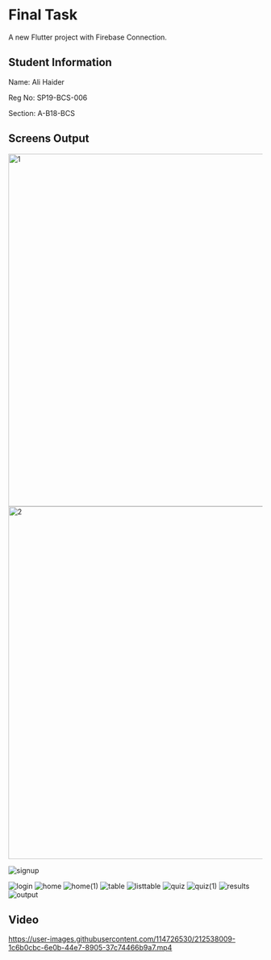 # Final Task

A new Flutter project with Firebase Connection.

## Student Information

Name: Ali Haider

Reg No: SP19-BCS-006

Section: A-B18-BCS

## Screens Output
<img width="700" alt="1" src="https://user-images.githubusercontent.com/114726530/212536461-99b14ee1-9c0b-461e-b20b-c6ea6b7b1098.PNG">
<img width="700" alt="2" src="https://user-images.githubusercontent.com/114726530/212536525-90aaad90-3d9a-4bf2-8758-db1c5d49a45b.PNG">

![signup](https://user-images.githubusercontent.com/114726530/212537426-471973ae-129b-471b-a643-7e735c507db9.jpg)

![login](https://user-images.githubusercontent.com/114726530/212537456-bf1b16d9-4ae1-45c7-a4f1-e745045be62e.jpg)
![home](https://user-images.githubusercontent.com/114726530/212537466-e07a0c7e-09d2-41a8-a386-b3886b3e0a52.jpg)
![home(1)](https://user-images.githubusercontent.com/114726530/212537478-6daf0c0a-a079-4966-bb75-fb370903b2ec.jpg)
![table](https://user-images.githubusercontent.com/114726530/212537491-7f1f0671-f44b-44e6-a8f3-4bac735261a4.jpg)
![listtable](https://user-images.githubusercontent.com/114726530/212537511-4f6207ea-abb7-4855-ad48-76d7eb54e8a1.jpg)
![quiz](https://user-images.githubusercontent.com/114726530/212537544-cee66efb-706e-4331-b6ad-c4fd27d2783a.jpg)
![quiz(1)](https://user-images.githubusercontent.com/114726530/212537559-c842d283-38b8-4f0a-9b23-8629b5a19b78.jpg)
![results](https://user-images.githubusercontent.com/114726530/212537572-79ee0d8a-feee-47e0-9288-7fec253627d3.jpg)
![output](https://user-images.githubusercontent.com/114726530/212537586-e40090d6-ae4d-490b-bde2-37382387c694.jpg)

## Video



https://user-images.githubusercontent.com/114726530/212538009-1c6b0cbc-6e0b-44e7-8905-37c74466b9a7.mp4

